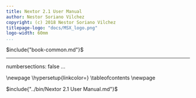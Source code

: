 ```yaml
---
title: Nextor 2.1 User Manual
author: Nestor Soriano Vilchez
copyright: (c) 2018 Nestor Soriano Vilchez
titlepage-logo: "docs/MSX_logo.png"
logo-width: 60mm
...
```


$include{"book-common.md"}$

---
numbersections: false
...

\newpage
\hypersetup{linkcolor=}
\tableofcontents
\newpage

$include{"../bin/Nextor 2.1 User Manual.md"}$
